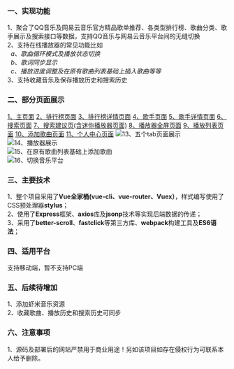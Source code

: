 ### 一、实现功能
1、聚合了QQ音乐及网易云音乐官方精品歌单推荐、各类型排行榜、歌曲分类、歌手展示及搜索接口等数据，支持QQ音乐与网易云音乐平台间的无缝切换<br>
2、支持在线播放器的常见功能比如<br>
      &nbsp;&nbsp;*a、歌曲循环模式及播放状态切换<br>*
      &nbsp;&nbsp;*b、歌词同步显示<br>*
      &nbsp;&nbsp;*c、播放进度调整及在原有歌曲列表基础上插入歌曲等等<br>*
3、支持收藏音乐及保存播放历史和搜索历史<br>

### 二、部分页面展示


[1、主页面](http://ozrdoi3s5.bkt.clouddn.com/17-11-21/65404400.jpg)
[2、排行榜页面](http://ozrdoi3s5.bkt.clouddn.com/17-11-21/52222194.jpg)
[3、排行榜详情页面](http://ozrdoi3s5.bkt.clouddn.com/17-11-21/39209843.jpg)
[4、歌手页面](http://ozrdoi3s5.bkt.clouddn.com/17-11-21/79140763.jpg)
[5、歌手详情页面](http://ozrdoi3s5.bkt.clouddn.com/17-11-21/9742920.jpg)
[6、搜索页面](http://ozrdoi3s5.bkt.clouddn.com/17-11-21/17894121.jpg)
[7、搜索建议页(含迷你播放器页面)](http://ozrdoi3s5.bkt.clouddn.com/17-11-21/30637395.jpg)
[8、播放器全屏页面](http://ozrdoi3s5.bkt.clouddn.com/17-11-21/64901246.jpg)
[9、播放列表页面](http://ozrdoi3s5.bkt.clouddn.com/17-11-21/78041620.jpg)
[10、添加歌曲页面](http://ozrdoi3s5.bkt.clouddn.com/17-11-21/84977944.jpg)
[11、个人中心页面](http://ozrdoi3s5.bkt.clouddn.com/17-11-21/25645214.jpg)
![13、五个tab页面展示](http://ozrdoi3s5.bkt.clouddn.com/17-11-21/8934555.jpg) <br> 
![14、播放器展示](http://ozrdoi3s5.bkt.clouddn.com/17-11-21/893823.jpg) <br> 
![15、在原有歌曲列表基础上添加歌曲](http://ozrdoi3s5.bkt.clouddn.com/17-11-21/28236436.jpg) <br> 
![16、切换音乐平台](http://ozrdoi3s5.bkt.clouddn.com/17-11-21/62045405.jpg) <br> 



### 三、主要技术
 1、整个项目采用了**Vue全家桶(vue-cli、vue-router、Vuex）**，样式编写使用了CSS预处理器**stylus**；<br>
 2、使用了**Express**框架、**axios**库及**jsonp**技术等实现后端数据的传递；<br>
 3、采用了**better-scroll**、**fastclick**等第三方库、**webpack**构建工具及**ES6语法**；<br>

### 四、适用平台
支持移动端，暂不支持PC端

### 五、后续待增加
1、添加虾米音乐资源 <br>
2、收藏歌曲、播放历史和搜索历史可同步


### 六、注意事项
1、源码及部署后的网站严禁用于商业用途！另如该项目如存在侵权行为可联系本人给予删除。
